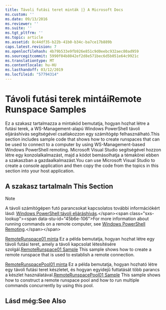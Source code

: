 ```yaml
---
title: Távoli futási teret minták |} A Microsoft Docs
ms.custom: ''
ms.date: 09/13/2016
ms.reviewer: ''
ms.suite: ''
ms.tgt_pltfrm: ''
ms.topic: article
ms.assetid: 8c44df35-b22b-41b0-b34c-ba7ce17b889b
caps.latest.revision: 7
ms.openlocfilehash: 4b79b533e9fb926e851c9d0eebc932aec80ad959
ms.sourcegitcommit: 5990f04b8042ef2d8e571bec6d5b051e64c9921c
ms.translationtype: MT
ms.contentlocale: hu-HU
ms.lasthandoff: 03/12/2019
ms.locfileid: "57794314"
---
```

# <a name="remote-runspace-samples"></a><span data-ttu-id="45b6e-102">Távoli futási terek mintái</span><span class="sxs-lookup"><span data-stu-id="45b6e-102">Remote Runspace Samples</span></span>

<span data-ttu-id="45b6e-103">Ez a szakasz tartalmazza a mintakód bemutatja, hogyan hozhat létre a futási terek, a WS-Management-alapú Windows PowerShell távoli eljáráshívás segítségével csatlakozzon egy számítógép felhasználható.</span><span class="sxs-lookup"><span data-stu-id="45b6e-103">This section includes sample code that shows how to create runspaces that can be used to connect to a computer by using WS-Management-based Windows PowerShell remoting.</span></span> <span data-ttu-id="45b6e-104">Microsoft Visual Studio segítségével hozzon létre egy konzolalkalmazást, majd a kódot bemásolhatja a témakörei ebben a szakaszban a gazdaalkalmazást.</span><span class="sxs-lookup"><span data-stu-id="45b6e-104">You can use Microsoft Visual Studio to create a console application and then copy the code from the topics in this section into your host application.</span></span>

## <a name="in-this-section"></a><span data-ttu-id="45b6e-105">A szakasz tartalma</span><span class="sxs-lookup"><span data-stu-id="45b6e-105">In This Section</span></span>

> [!NOTE]
> <span data-ttu-id="45b6e-106">A távoli számítógépen futó parancsokat kapcsolatos további információkért lásd: [Windows PowerShell távoli eljáráshívás](https://msdn.microsoft.com/en-us/library/ee706563(v=vs.85).aspx).</span><span class="sxs-lookup"><span data-stu-id="45b6e-106">For more information about running commands on a remote computer, see [Windows PowerShell Remoting](https://msdn.microsoft.com/en-us/library/ee706563(v=vs.85).aspx).</span></span>

 <span data-ttu-id="45b6e-107">[RemoteRunspace01 minta](./remoterunspace01-sample.md) Ez a példa bemutatja, hogyan hozhat létre egy távoli futási teret, amely a távoli kapcsolat létesítésére szolgál.</span><span class="sxs-lookup"><span data-stu-id="45b6e-107">[RemoteRunspace01 Sample](./remoterunspace01-sample.md) This sample shows how to create a remote runspace that is used to establish a remote connection.</span></span>

 <span data-ttu-id="45b6e-108">[RemoteRunspacePool01 minta](./remoterunspacepool01-sample.md) Ez a példa bemutatja, hogyan hozható létre egy távoli futási teret készletet, és hogyan egyidejű futtatását több parancs a készlet használatával.</span><span class="sxs-lookup"><span data-stu-id="45b6e-108">[RemoteRunspacePool01 Sample](./remoterunspacepool01-sample.md) This sample shows how to construct a remote runspace pool and how to run multiple commands concurrently by using this pool.</span></span>

## <a name="see-also"></a><span data-ttu-id="45b6e-109">Lásd még:</span><span class="sxs-lookup"><span data-stu-id="45b6e-109">See Also</span></span>

